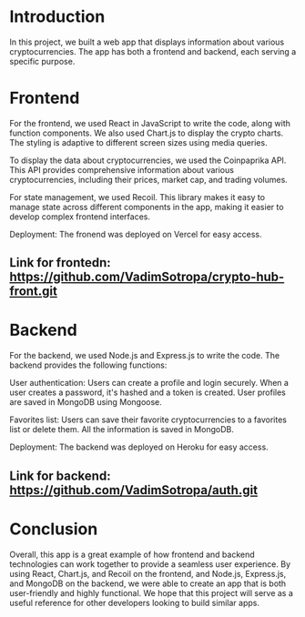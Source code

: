 # Introduction
In this project, we built a web app that displays information about various cryptocurrencies. The app has both a frontend and backend, each serving a specific purpose.

# Frontend
For the frontend, we used React in JavaScript to write the code, along with function components. We also used Chart.js to display the crypto charts. The styling is adaptive to different screen sizes using media queries.

To display the data about cryptocurrencies, we used the Coinpaprika API. This API provides comprehensive information about various cryptocurrencies, including their prices, market cap, and trading volumes.

For state management, we used Recoil. This library makes it easy to manage state across different components in the app, making it easier to develop complex frontend interfaces.

Deployment: The fronend was deployed on Vercel for easy access.

## Link for frontedn: https://github.com/VadimSotropa/crypto-hub-front.git

# Backend
For the backend, we used Node.js and Express.js to write the code. The backend provides the following functions:

User authentication: Users can create a profile and login securely. When a user creates a password, it's hashed and a token is created. User profiles are saved in MongoDB using Mongoose.

Favorites list: Users can save their favorite cryptocurrencies to a favorites list or delete them. All the information is saved in MongoDB.

Deployment: The backend was deployed on Heroku for easy access.

## Link for backend: https://github.com/VadimSotropa/auth.git

# Conclusion
Overall, this app is a great example of how frontend and backend technologies can work together to provide a seamless user experience. By using React, Chart.js, and Recoil on the frontend, and Node.js, Express.js, and MongoDB on the backend, we were able to create an app that is both user-friendly and highly functional. We hope that this project will serve as a useful reference for other developers looking to build similar apps.
